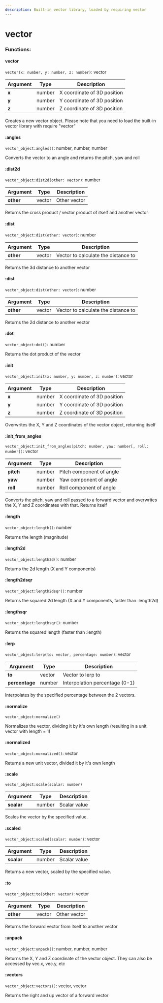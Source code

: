 ```yaml
---
description: Built-in vector library, loaded by requiring vector
---
```


# vector

### Functions:
#### vector

`vector(x: number, y: number, z: number)`: vector

Argument | Type | Description
-------- | ---- | -----------
  **x** | number | X coordinate of 3D position
  **y** | number | Y coordinate of 3D position
  **z** | number | Z coordinate of 3D position

Creates a new vector object. Please note that you need to load the built-in vector library with require "vector"


#### :angles

`vector_object:angles()`: number, number, number

Converts the vector to an angle and returns the pitch, yaw and roll


#### :dist2d

`vector_object:dist2d(other: vector)`: number

Argument | Type | Description
-------- | ---- | -----------
  **other** | vector | Other vector

Returns the cross product / vector product of itself and another vector


#### :dist

`vector_object:dist(other: vector)`: number

Argument | Type | Description
-------- | ---- | -----------
  **other** | vector | Vector to calculate the distance to

Returns the 3d distance to another vector


#### :dist

`vector_object:dist(other: vector)`: number

Argument | Type | Description
-------- | ---- | -----------
  **other** | vector | Vector to calculate the distance to

Returns the 2d distance to another vector


#### :dot

`vector_object:dot()`: number

Returns the dot product of the vector


#### :init

`vector_object:init(x: number, y: number, z: number)`: vector

Argument | Type | Description
-------- | ---- | -----------
  **x** | number | X coordinate of 3D position
  **y** | number | Y coordinate of 3D position
  **z** | number | Z coordinate of 3D position

Overwrites the X, Y and Z coordinates of the vector object, returning itself


#### :init_from_angles

`vector_object:init_from_angles(pitch: number, yaw: number[, roll: number])`: vector

Argument | Type | Description
-------- | ---- | -----------
  **pitch** | number | Pitch component of angle
  **yaw** | number | Yaw component of angle
  **roll** | number | Roll component of angle

Converts the pitch, yaw and roll passed to a forward vector and overwrites the X, Y and Z coordinates with that. Returns itself


#### :length

`vector_object:length()`: number

Returns the length (magnitude)


#### :length2d

`vector_object:length2d()`: number

Returns the 2d length (X and Y components)


#### :length2dsqr

`vector_object:length2dsqr()`: number

Returns the squared 2d length (X and Y components, faster than :length2d)


#### :lengthsqr

`vector_object:lengthsqr()`: number

Returns the squared length (faster than :length)


#### :lerp

`vector_object:lerp(to: vector, percentage: number)`: vector

Argument | Type | Description
-------- | ---- | -----------
  **to** | vector | Vector to lerp to
  **percentage** | number | Interpolation percentage (0-1)

Interpolates by the specified percentage between the 2 vectors.


#### :normalize

`vector_object:normalize()`

Normalizes the vector, dividing it by it's own length (resulting in a unit vector with length = 1)


#### :normalized

`vector_object:normalized()`: vector

Returns a new unit vector, divided it by it's own length


#### :scale

`vector_object:scale(scalar: number)`

Argument | Type | Description
-------- | ---- | -----------
  **scalar** | number | Scalar value

Scales the vector by the specified value.


#### :scaled

`vector_object:scaled(scalar: number)`: vector

Argument | Type | Description
-------- | ---- | -----------
  **scalar** | number | Scalar value

Returns a new vector, scaled by the specified value.


#### :to

`vector_object:to(other: vector)`: vector

Argument | Type | Description
-------- | ---- | -----------
  **other** | vector | Other vector

Returns the forward vector from itself to another vector


#### :unpack

`vector_object:unpack()`: number, number, number

Returns the X, Y and Z coordinate of the vector object. They can also be accessed by vec.x, vec.y, etc


#### :vectors

`vector_object:vectors()`: vector, vector

Returns the right and up vector of a forward vector

